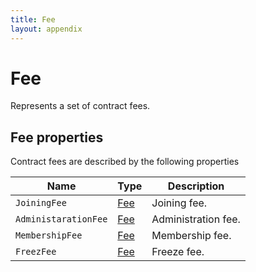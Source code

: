 ```yaml
---
title: Fee
layout: appendix
---
```


# Fee

Represents a set of contract fees.


## Fee properties

Contract fees are described by the following properties


Name       				| Type       | Description
------------------------|------------|-----------
`JoiningFee`      		|[Fee][Fee]  | Joining fee.
`AdministarationFee`  	|[Fee][Fee]  | Administration fee.
`MembershipFee`  		|[Fee][Fee]  | Membership fee.
`FreezFee`    			|[Fee][Fee]  | Freeze fee.


[Fee]: /appendix/datatypes/fee
